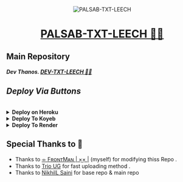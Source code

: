 <p align="center">
  <img src="https://files.catbox.moe/fh731v.jpg" alt="PALSAB-TXT-LEECH">
</p>
<h1 align="center">
  <a href="https://github.com/Dev-Thanos/DEV-TXT-LEECH">PALSAB-TXT-LEECH 👨‍💻</a>
</h1>

## **Main Repository**

##### Dev Thanos.   [DEV-TXT-LEECH 👨‍💻](https://github.com/Dev-Thanos/DEV-TXT-LEECH)





## _Deploy Via Buttons_
<br>
<details>
  <summary><b>Deploy on Heroku</b></summary>

- <b>Fork This Repo
- Click on Deploy Easily
- Press the below button to Fast deploy on Heroku</b>

[![Deploy to Heroku](https://img.shields.io/badge/Deploy%20to-Heroku-purple?style=for-the-badge&logo=heroku)](https://www.heroku.com/deploy?template=https://github.com/Anilgurjar0008/DEV-TXT-LEECH)
   
- <b>Go to <a href="#mandatory-vars">variables tab</a> for more info on setting up environmental variables.</b></details>

<details><summary><b>Deploy To Koyeb</b></summary>
<br>
<b>The fastest way to deploy the application is to click the Deploy to Koyeb button below.</b>
<br>
<br>
<b>Go to https://uptimerobot.com/ and add a monitor to keep your bot alive.</b>
<br>
<br>

[![Deploy to Koyeb](https://www.koyeb.com/static/images/deploy/button.svg)](https://app.koyeb.com/deploy?type=git&repository=github.com/Dev-Thanos/DEV-TXT-LEECH&branch=main&name=DEV-TXT-LEECH)
</details>

<details><summary><b>Deploy To Render</b></summary>
<br>
<b>
Use these commands:
<br>
<br>
• Build Command: <code>pip3 install -U -r requirements.txt</code>
<br>
<br>
• Start Command: <code>python3 bot.py</code>
<br>
<br>
Go to https://uptimerobot.com/ and add a monitor to keep your bot alive.
<br>
<br>
Use these settings when adding a monitor:</b>
<br>
<br>
<img src="https://telegra.ph/file/a79a156e44f43c9833b50.jpg" alt="render template">
<br>
<br>
<b>Click on the below button to deploy directly to render ↓</b>
<br>
<br>
<a href="https://render.com/deploy?repo=https://github.com/Dev-Thanos/DEV-TXT-LEECH/tree/main">
<img src="https://render.com/images/deploy-to-render-button.svg" alt="Deploy to Render">
</a>
</details>


## **Special Thanks to 💓**



- Thanks to [⌯ FʀᴏɴᴛMᴀɴ | ×͜× |](https://t.me/coderthanos) (myself) for modifying thiss Repo  .
- Thanks to [Trio UG](https://t.me/triobots) for fast uploading method .  
- Thanks to [NikhilL Saini](https://t.me/saini_contact_bot) for base repo & main repo 

